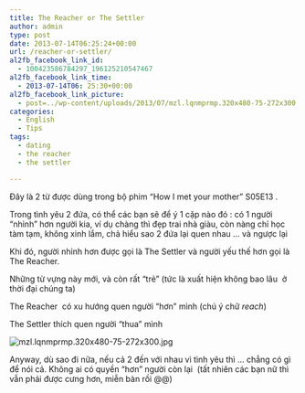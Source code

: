 ```yaml
---
title: The Reacher or The Settler
author: admin
type: post
date: 2013-07-14T06:25:24+00:00
url: /reacher-or-settler/
al2fb_facebook_link_id:
  - 100423586784297_196125210547467
al2fb_facebook_link_time:
  - 2013-07-14T06: 25:30+00:00
al2fb_facebook_link_picture:
  - post=../wp-content/uploads/2013/07/mzl.lqnmprmp.320x480-75-272x300.jpg
categories:
  - English
  - Tips
tags:
  - dating
  - the reacher
  - the settler

---
```

Đây là 2 từ được dùng trong bộ phim &#8220;How I met your mother&#8221; S05E13 .

Trong tình yêu 2 đứa, có thể các bạn sẽ để ý 1 cặp nào đó : có 1 người &#8220;nhỉnh&#8221; hơn người kia, ví dụ chàng thì đẹp trai nhà giàu, còn nàng chỉ học tàm tạm, không xinh lắm, chả hiểu sao 2 đứa lại quen nhau &#8230; và ngược lại

Khi đó, người nhỉnh hơn được gọi là The Settler và người yếu thế hơn gọi là The Reacher.

Những từ vựng này mới, và còn rất &#8220;trẻ&#8221; (tức là xuất hiện không bao lâu  ở thời đại chúng ta)

The Reacher  có xu hướng quen người &#8220;hơn&#8221; mình (chú ý chữ _reach_)

The Settler thích quen người &#8220;thua&#8221; mình


![mzl.lqnmprmp.320x480-75-272x300.jpg](/wp-content/uploads/2013/07/mzl.lqnmprmp.320x480-75-272x300.jpg)


Anyway, dù sao đi nữa, nếu cả 2 đến với nhau vì tình yêu thì &#8230; chẳng có gì để nói cả. Không ai có quyền &#8220;hơn&#8221; người còn lại  (tất nhiên các bạn nữ thì vẫn phải được cưng hơn, miễn bàn rồi @@)

 [1]: ../wp-content/uploads/2013/07/mzl.lqnmprmp.320x480-75.jpg
